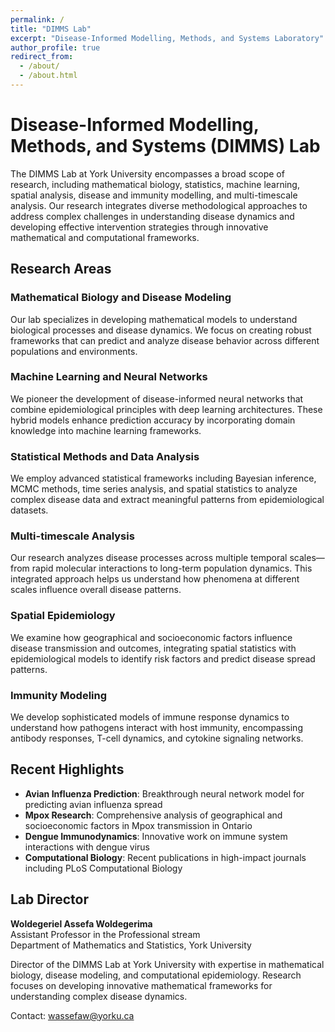 ```yaml
---
permalink: /
title: "DIMMS Lab"
excerpt: "Disease-Informed Modelling, Methods, and Systems Laboratory"
author_profile: true
redirect_from: 
  - /about/
  - /about.html
---
```


# Disease-Informed Modelling, Methods, and Systems (DIMMS) Lab

The DIMMS Lab at York University encompasses a broad scope of research, including mathematical biology, statistics, machine learning, spatial analysis, disease and immunity modelling, and multi-timescale analysis. Our research integrates diverse methodological approaches to address complex challenges in understanding disease dynamics and developing effective intervention strategies through innovative mathematical and computational frameworks.

## Research Areas

### Mathematical Biology and Disease Modeling
Our lab specializes in developing mathematical models to understand biological processes and disease dynamics. We focus on creating robust frameworks that can predict and analyze disease behavior across different populations and environments.

### Machine Learning and Neural Networks
We pioneer the development of disease-informed neural networks that combine epidemiological principles with deep learning architectures. These hybrid models enhance prediction accuracy by incorporating domain knowledge into machine learning frameworks.

### Statistical Methods and Data Analysis
We employ advanced statistical frameworks including Bayesian inference, MCMC methods, time series analysis, and spatial statistics to analyze complex disease data and extract meaningful patterns from epidemiological datasets.

### Multi-timescale Analysis
Our research analyzes disease processes across multiple temporal scales—from rapid molecular interactions to long-term population dynamics. This integrated approach helps us understand how phenomena at different scales influence overall disease patterns.

### Spatial Epidemiology
We examine how geographical and socioeconomic factors influence disease transmission and outcomes, integrating spatial statistics with epidemiological models to identify risk factors and predict disease spread patterns.

### Immunity Modeling
We develop sophisticated models of immune response dynamics to understand how pathogens interact with host immunity, encompassing antibody responses, T-cell dynamics, and cytokine signaling networks.

## Recent Highlights

- **Avian Influenza Prediction**: Breakthrough neural network model for predicting avian influenza spread
- **Mpox Research**: Comprehensive analysis of geographical and socioeconomic factors in Mpox transmission in Ontario
- **Dengue Immunodynamics**: Innovative work on immune system interactions with dengue virus
- **Computational Biology**: Recent publications in high-impact journals including PLoS Computational Biology

## Lab Director

**Woldegeriel Assefa Woldegerima**  
Assistant Professor in the Professional stream  
Department of Mathematics and Statistics, York University  

Director of the DIMMS Lab at York University with expertise in mathematical biology, disease modeling, and computational epidemiology. Research focuses on developing innovative mathematical frameworks for understanding complex disease dynamics.

Contact: wassefaw@yorku.ca
